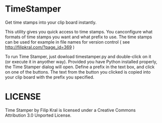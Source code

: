 TimeStamper
===========

Get time stamps into your clip board instantly.

This utility gives you quick access to time stamps.
You canconfigure what formats of time stamps you want and what prefix to use.
The time stamps can be used for example in file names for version control ( see http://filipkral.com/?page_id=369 )

To run Time Stamper, just dowload timestamper.py and double-click on it (or execute it in anyother way).
Provided you have Python installed properly, the Time Stamper dialog will open.
Define a prefix in the text box, and click on one of the buttons. The text from the button you clicked is copied into your clip board with the prefix you specified.


LICENSE
=======

Time Stamper by Filip Kral is licensed under a Creative Commons Attribution 3.0 Unported License.
